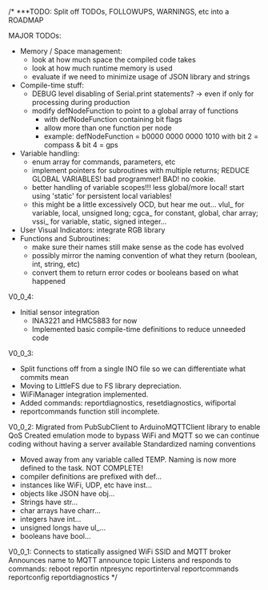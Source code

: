 /*
***TODO: Split off TODOs, FOLLOWUPS, WARNINGS, etc into a ROADMAP


MAJOR TODOs:
- Memory / Space management:
  - look at how much space the compiled code takes
  - look at how much runtime memory is used
  - evaluate if we need to minimize usage of JSON library and strings
- Compile-time stuff:
  - DEBUG level disabling of Serial.print statements? -> even if only for processing during production
  - modify defNodeFunction to point to a global array of functions
    - with defNodeFunction containing bit flags
    - allow more than one function per node
    - example: defNodeFunction = b0000 0000 0000 1010 with bit 2 = compass & bit 4 = gps
- Variable handling:
  - enum array for commands, parameters, etc
  - implement pointers for subroutines with multiple returns; REDUCE GLOBAL VARIABLES! bad programmer! BAD! no cookie.
  - better handling of variable scopes!!! less global/more local! start using 'static' for persistent local variables!
  - this might be a little excessively OCD, but hear me out... vlul_ for variable, local, unsigned long; cgca_ for constant, global, char array; vssi_ for variable, static, signed integer...
- User Visual Indicators: integrate RGB library
- Functions and Subroutines: 
  - make sure their names still make sense as the code has evolved
  - possibly mirror the naming convention of what they return (boolean, int, string, etc)
  - convert them to return error codes or booleans based on what happened

V0_0_4:
- Initial sensor integration
  - INA3221 and HMC5883 for now
  - Implemented basic compile-time definitions to reduce unneeded code

V0_0_3:
- Split functions off from a single INO file so we can differentiate what commits mean
- Moving to LittleFS due to FS library depreciation.
- WiFiManager integration implemented.
- Added commands: reportdiagnostics, resetdiagnostics, wifiportal
- reportcommands function still incomplete.

V0_0_2:
Migrated from PubSubClient to ArduinoMQTTClient library to enable QoS
Created emulation mode to bypass WiFi and MQTT so we can continue coding without having a server available
Standardized naming conventions 
 - Moved away from any variable called TEMP. Naming is now more defined to the task. NOT COMPLETE!
 - compiler definitions are prefixed with def...
 - instances like WiFi, UDP, etc have inst...
 - objects like JSON have obj...
 - Strings have str...
 - char arrays have charr...
 - integers have int...
 - unsigned longs have ul_...
 - booleans have bool...

V0_0_1:
Connects to statically assigned WiFi SSID and MQTT broker
Announces name to MQTT announce topic
Listens and responds to commands:
reboot
reportin
ntpresync
reportinterval
reportcommands <INCOMPLETE>
reportconfig
reportdiagnostics
*/